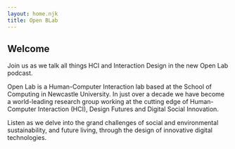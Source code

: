 ```yaml
---
layout: home.njk
title: Open BLab
---
```


## Welcome

Join us as we talk all things HCI and Interaction Design in the new Open Lab podcast.

Open Lab is a Human-Computer Interaction lab based at the School of Computing in Newcastle University. In just over a decade we have become a world-leading research group working at the cutting edge of Human-Computer Interaction (HCI), Design Futures and Digital Social Innovation.

Listen as we delve into the grand challenges of social and environmental sustainability, and future living, through the design of innovative digital technologies.
